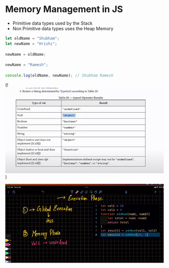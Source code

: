 # Memory Management in JS

- Primitive data types used by the Stack
- Non Primitive data types uses the Heap Memory

```javascript
let oldName = "Shubham";
let newName = "Hrishi";

newName = oldName;

newName = "Ramesh";

console.log(oldName, newName); // Shubham Ramesh
```

  (!![alt text](image.png))

  ![alt text](image-1.png)
